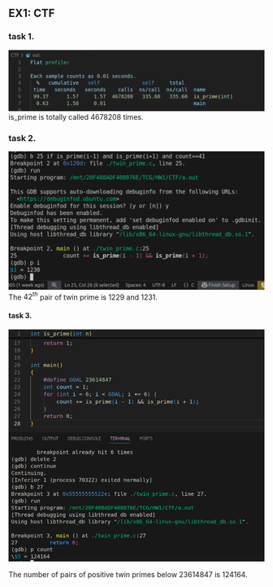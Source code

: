 ## EX1: CTF

### task 1.
![alt text](image-3.png)
is_prime is totally called $4678208$ times.


### task 2.
![alt text](image-2.png)
The $42^{th}$ pair of twin prime is $1229$ and $1231$.


#### task 3.
![alt text](image-1.png)

The number of  pairs of positive twin primes below 23614847 is 124164.
